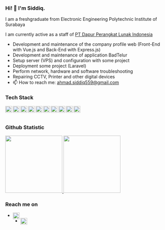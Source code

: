 ### Hi! 👋 I'm Siddiq.

I am a freshgraduate from Electronic Engineering Polytechnic Institute of Surabaya 

I am currently active as a staff of <a href="https://koffiesoft.com/">PT Dapur Perangkat Lunak Indonesia</a> 

- Development and maintenance of the company profile web (Front-End with Vue.js and Back-End with Express.js)
- Development and maintenance of application BadTelur
- Setup server (VPS) and configuration with some project
- Deployment some project (Laravel)
- Perform network, hardware and software troubleshooting
- Repairing CCTV, Printer and other digital devices
- 📫 How to reach me: ahmad.siddiq559@gmail.com

### Tech Stack
  <a href="#"><img align="left" alt="JavaScript" title="JavaScript" width="21px" src="https://upload.wikimedia.org/wikipedia/commons/9/99/Unofficial_JavaScript_logo_2.svg" /></a>
  <a href="https://nodejs.org/"><img align="left" alt="NodeJS" title="NodeJS" width="21px" src="https://seeklogo.com/images/N/nodejs-logo-FBE122E377-seeklogo.com.png" /></a>
  <a href="https://www.java.com/en/"><img align="left" alt="React" title="Java" width="21px" src="https://seeklogo.com/images/J/java-logo-7833D1D21A-seeklogo.com.png" /></a>
   <a href="https://go.dev/en/"><img align="left" alt="React" title="Go" width="21px" src="https://seeklogo.com/images/G/golang-go-logo-F87103EF81-seeklogo.com.png" /></a>
  <a href="https://laravel.com/"><img align="left" alt="Laravel" title="Laravel" width="21px" src="https://seeklogo.com/images/L/laravel-logo-41EC1D4C3F-seeklogo.com.png" /></a>
  <a href="https://en.wikipedia.org/wiki/C_(programming_language)"><img align="left" alt="C" title="C" width="21px" src="https://seeklogo.com/images/C/c-programming-language-logo-9B32D017B1-seeklogo.com.png" /></a>
  <a href="https://flutter.dev/"><img align="left" alt="Flutter" title="Flutter" width="21px" src="https://seeklogo.com/images/F/flutter-logo-5086DD11C5-seeklogo.com.png" /></a>
  <a href="https://www.python.org/"><img align="left" alt="Python" title="Python" width="21px" src="https://seeklogo.com/images/P/python-logo-A32636CAA3-seeklogo.com.png" /></a>
  <a href="https://www.arduino.cc/"><img align="left" alt="Arduino" title="Arduino" width="21px" src="https://seeklogo.com/images/A/arduino-logo-5B8F98793E-seeklogo.com.png" /></a>
  <a href="https://www.mysql.com/"><img align="left" alt="MySql" title="MySql" width="21px" src="https://seeklogo.com/images/M/mysql-logo-B047FB7790-seeklogo.com.png" /></a>
  <br>
  <br>
  
### Github Statistic
<p align="left">
<a href="https://github.com/Swildz">
  <img height="180em" src="https://github-readme-stats-eight-theta.vercel.app/api?username=Swildz&show_icons=true&theme=algolia&include_all_commits=true&count_private=true"/>
  <img height="180em" src="https://github-readme-stats-eight-theta.vercel.app/api/top-langs/?username=Swildz&layout=compact&langs_count=8&theme=algolia"/>
</a>
</p>

### Reach me on
- <a href="https://www.linkedin.com/in/ahmad-siddiq-528092230/"><img align="left" alt="LinkedIn" title="LinkedIn" width ="21px" src="https://seeklogo.com/images/L/linked-in-linkedin-logo-92FF20BA9B-seeklogo.com.png" /></a>
- <a href="https://www.instagram.com/ahmadsiddiq_slav01/"><img align="left" alt="Instagram" title="Instagram" width ="21px" src="https://seeklogo.com/images/I/instagram-new-2016-logo-D9D42A0AD4-seeklogo.com.png" /></a>

<!---
Swildz/Swildz is a ✨ special ✨ repository because its `README.md` (this file) appears on your GitHub profile.
You can click the Preview link to take a look at your changes.
--->
